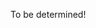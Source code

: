To be determined!

<!-- We have reserved a block of rooms at the Crowne Plaza Chicago West -->
<!-- Loop. -->

<!-- <iframe width="600" height="450" frameborder="0" style="border:0" -->
<!-- src="https://www.google.com/maps/embed/v1/place?q=place_id:ChIJTblVlsQsDogRSAXP93WjvMA&key=AIzaSyBENZ3UbuWCyk0FrYIG39nJU69v-sXrIs4" allowfullscreen></iframe> -->

<!-- [Click here][good-rate-link] to book a room and use code **G2N** to -->
<!-- get the group rate. -->

<!-- If you prefer you can reserve on the phone: -->

<!-- > <a href="tel:1-312-829-5000">312 829 5000</a> -->

<!-- The physical address is   -->

<!-- > 25 S Halsted St   -->
<!-- > Chicago, IL 60661 -->

<!-- ## Airports -->

<!-- The Crowne Plaza is accessible by car or public transportation from -->
<!-- both O’Hare and Midway airports. Each airport is about 30 minutes by -->
<!-- car, however travel time is largely dependent on traffic conditions. -->

<!-- ## Near the hotel -->

<!-- The Crowne Plaza is located near Chicago’s West Loop. You can find -->
<!-- classic Greek food in the neighborhood or find Chicago favorites like -->
<!-- Au Cheval or The Publican a few blocks north. Millenium Park, The Art -->
<!-- Institute and the lakefront are easily accessible, only about a mile -->
<!-- east. -->

<!-- [good-rate-link]: https://www.crowneplaza.com/redirect?path=asearch&brandCode=CP&localeCode=en&regionCode=1&hotelCode=chish&checkInDate=28&checkInMonthYear=022020&checkOutDate=29&checkOutMonthYear=022020&rateCode=6CBARC&_PMID=99801505&GPC=g2n&cn=no&viewfullsite=true -->
